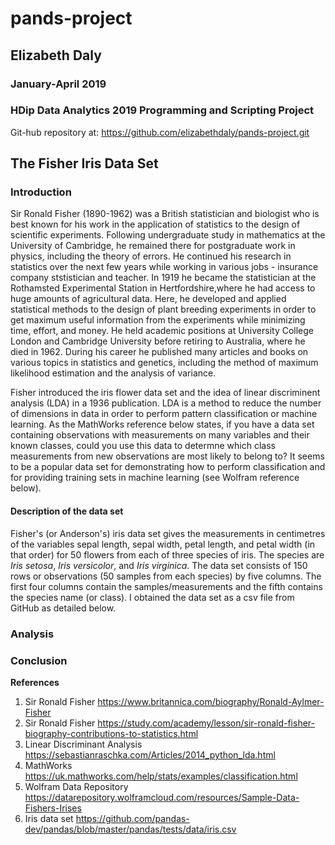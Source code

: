 # pands-project
## Elizabeth Daly
### January-April 2019
### HDip Data Analytics 2019 Programming and Scripting Project

Git-hub repository at:
https://github.com/elizabethdaly/pands-project.git

## The Fisher Iris Data Set

### Introduction
Sir Ronald Fisher (1890-1962) was a British statistician and biologist who is best known for his work in the application of statistics to the design of scientific experiments. Following undergraduate study in mathematics at the University of Cambridge, he remained there for postgraduate work in physics, including the theory of errors. He continued his research in statistics over the next few years while working in various jobs - insurance company ststistician and teacher. In 1919 he became the statistician at the Rothamsted Experimental Station in Hertfordshire,where he had access to huge amounts of agricultural data. Here, he developed and applied statistical methods to the design of plant breeding experiments in order to get maximum useful information from the experiments while minimizing time, effort, and money. He held academic positions at University College London and Cambridge University before retiring to Australia, where he died in 1962. During his career he published many articles and books on various topics in statistics and genetics, including the method of maximum likelihood estimation and the analysis of variance.

Fisher introduced the iris flower data set and the idea of linear discriminent analysis (LDA) in a 1936 publication. LDA is a method to reduce the number of dimensions in data in order to perform pattern classification or machine learning. As the MathWorks reference below states, if you have a data set containing observations with measurements on many variables and their known classes, could you use this data to determne which class measurements from new  observations are most likely to belong to? It seems to be a popular data set for demonstrating how to perform classification and for providing training sets in machine learning (see Wolfram reference below).  

#### Description of the data set
Fisher's (or Anderson's) iris data set gives the measurements in centimetres of the variables sepal length, sepal width, petal length, and petal width (in that order) for 50 flowers from each of three species of iris. The species are _Iris setosa_, _Iris versicolor_, and _Iris virginica_. The data set consists of 150 rows or observations (50 samples from each species) by five columns. The first four columns contain the samples/measurements and the fifth contains the species name (or class). I obtained the data set as a csv file from GitHub as detailed below.

### Analysis


### Conclusion

**References**
1. Sir Ronald Fisher https://www.britannica.com/biography/Ronald-Aylmer-Fisher 
2. Sir Ronald Fisher https://study.com/academy/lesson/sir-ronald-fisher-biography-contributions-to-statistics.html
3. Linear Discriminant Analysis https://sebastianraschka.com/Articles/2014_python_lda.html
4. MathWorks https://uk.mathworks.com/help/stats/examples/classification.html
5. Wolfram Data Repository https://datarepository.wolframcloud.com/resources/Sample-Data-Fishers-Irises
6. Iris data set https://github.com/pandas-dev/pandas/blob/master/pandas/tests/data/iris.csv
